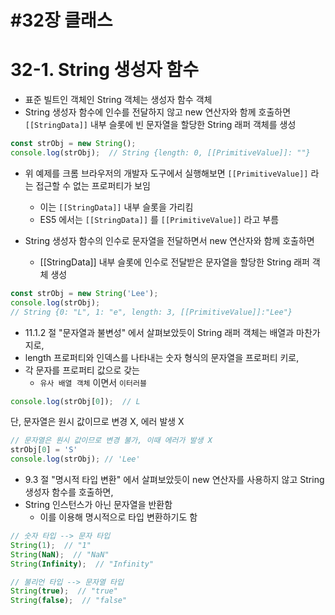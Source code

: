 #32장 클래스
=================================================================

# 32-1. String 생성자 함수

- 표준 빌트인 객체인 String 객체는 생성자 함수 객체
- String 생성자 함수에 인수를 전달하지 않고 new 연산자와 함께 호출하면 `[[StringData]]` 내부 슬롯에 빈 문자열을 할당한 String 래퍼 객체를 생성

```javascript
const strObj = new String();
console.log(strObj);  // String {length: 0, [[PrimitiveValue]]: ""}
```

- 위 예제를 크롬 브라우저의 개발자 도구에서 실행해보면 `[[PrimitiveValue]]` 라는 접근할 수 없는 프로퍼티가 보임
  - 이는 `[[StringData]]` 내부 슬롯을 가리킴
  - ES5 에서는 `[[StringData]]` 를 `[[PrimitiveValue]]` 라고 부름


- String 생성자 함수의 인수로 문자열을 전달하면서 new 연산자와 함께 호출하면
  - [[StringData]] 내부 슬롯에 인수로 전달받은 문자열을 할당한 String 래퍼 객체 생성

```javascript
const strObj = new String('Lee');
console.log(strObj); 
// String {0: "L", 1: "e", length: 3, [[PrimitiveValue]]:"Lee"}
```

- 11.1.2 절 "문자열과 불변성" 에서 살펴보았듯이 String 래퍼 객체는 배열과 마찬가지로,
- length 프로퍼티와 인덱스를 나타내는 숫자 형식의 문자열을 프로퍼티 키로,
- 각 문자를 프로퍼티 값으로 갖는
  - `유사 배열 객체` 이면서 `이터러블`

```javascript
console.log(strObj[0]);  // L 
```

단, 문자열은 원시 값이므로 변경 X, 에러 발생 X

```javascript
// 문자열은 원시 값이므로 변경 불가, 이때 에러가 발생 X
strObj[0] = 'S'
console.log(strObj); // 'Lee'
```

- 9.3 절 "명시적 타입 변환" 에서 살펴보았듯이 new 연산자를 사용하지 않고 String 생성자 함수를 호출하면,
- String 인스턴스가 아닌 문자열을 반환함
  - 이를 이용해 명시적으로 타입 변환하기도 함

````javascript
// 숫자 타입 --> 문자 타입
String(1);  // "1"
String(NaN);  // "NaN"
String(Infinity);  // "Infinity"

// 불리언 타입 --> 문자열 타입
String(true);  // "true"
String(false);  // "false"
````

































